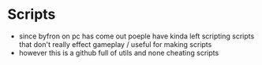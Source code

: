 # Scripts
* since byfron on pc has come out poeple have kinda left scripting scripts that don't really effect gameplay / useful for making scripts
* however this is a github full of utils and none cheating scripts
